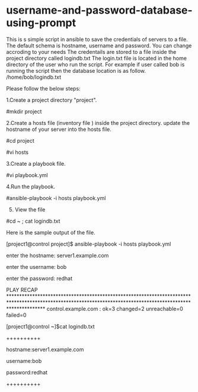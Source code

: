 # username-and-password-database-using-prompt
This is s simple script in ansible to save the credentials of servers to a file. The default schema is hostname, username and password. You can change accroding to your needs
The credentails are stored to a file inside the project directory called logindb.txt
The login.txt file is located in the home directory of the user who run the script.
For example if user called bob is running the script then the database location is as follow.
/home/bob/logindb.txt

Please follow the below steps:

1.Create a project directory "project".

#mkdir project

2.Create a hosts file (inventory file ) inside the project directory. update the hostname of your server into the hosts file.

#cd project

#vi hosts 

3.Create a playbook file.

#vi playbook.yml

4.Run the playbook.

#ansible-playbook -i hosts  playbook.yml

5. View the file

#cd ~ ; cat logindb.txt


Here is the sample output of the file.

[project1@control project]$ ansible-playbook -i hosts  playbook.yml


enter the hostname: server1.example.com

enter the username: bob

enter the password: redhat

PLAY RECAP *************************************************************************************************************************************************************
control.example.com        : ok=3    changed=2    unreachable=0    failed=0


[project1@control ~]$cat logindb.txt


++++++++++

 hostname:server1.example.com
 
 username:bob
 
 password:redhat
 
++++++++++





